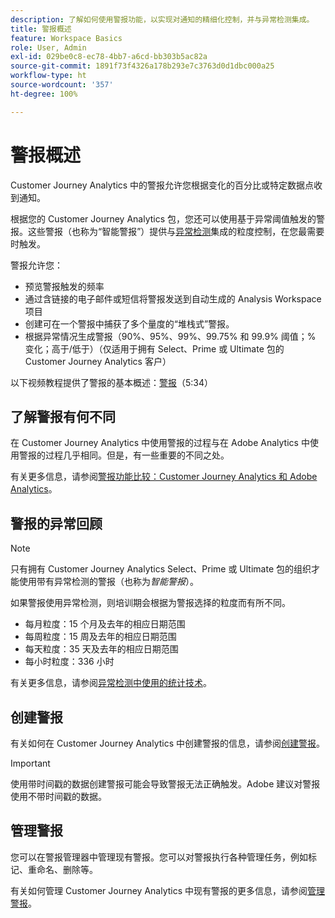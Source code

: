 ```yaml
---
description: 了解如何使用警报功能，以实现对通知的精细化控制，并与异常检测集成。
title: 警报概述
feature: Workspace Basics
role: User, Admin
exl-id: 029be0c8-ec78-4bb7-a6cd-bb303b5ac82a
source-git-commit: 1891f73f4326a178b293e7c3763d0d1dbc000a25
workflow-type: ht
source-wordcount: '357'
ht-degree: 100%

---
```


# 警报概述

Customer Journey Analytics 中的警报允许您根据变化的百分比或特定数据点收到通知。

根据您的 Customer Journey Analytics 包，您还可以使用基于异常阈值触发的警报。这些警报（也称为“智能警报”）提供与[异常检测](/help/analysis-workspace/c-anomaly-detection/anomaly-detection.md)集成的粒度控制，在您最需要时触发。

警报允许您：

* 预览警报触发的频率
* 通过含链接的电子邮件或短信将警报发送到自动生成的 Analysis Workspace 项目
* 创建可在一个警报中捕获了多个量度的“堆栈式”警报。
* 根据异常情况生成警报（90%、95%、99%、99.75% 和 99.9% 阈值；% 变化；高于/低于）（仅适用于拥有 Select、Prime 或 Ultimate 包的 Customer Journey Analytics 客户）

以下视频教程提供了警报的基本概述：[警报](https://experienceleague.adobe.com/docs/analytics-learn/tutorials/data-science/intelligent-alerts.html)（5:34）

## 了解警报有何不同

在 Customer Journey Analytics 中使用警报的过程与在 Adobe Analytics 中使用警报的过程几乎相同。但是，有一些重要的不同之处。

有关更多信息，请参阅[警报功能比较：Customer Journey Analytics 和 Adobe Analytics](/help/components/c-intelligent-alerts/alerts-feature-comparison.md)。

## 警报的异常回顾

>[!NOTE]
>
>只有拥有 Customer Journey Analytics Select、Prime 或 Ultimate 包的组织才能使用带有异常检测的警报（也称为&#x200B;_智能警报_）。

如果警报使用异常检测，则培训期会根据为警报选择的粒度而有所不同。

* 每月粒度：15 个月及去年的相应日期范围
* 每周粒度：15 周及去年的相应日期范围
* 每天粒度：35 天及去年的相应日期范围
* 每小时粒度：336 小时

有关更多信息，请参阅[异常检测中使用的统计技术](/help/analysis-workspace/c-anomaly-detection/statistics-anomaly-detection.md)。

## 创建警报

有关如何在 Customer Journey Analytics 中创建警报的信息，请参阅[创建警报](/help/components/c-intelligent-alerts/alert-builder.md)。

>[!IMPORTANT]
>
>使用带时间戳的数据创建警报可能会导致警报无法正确触发。Adobe 建议对警报使用不带时间戳的数据。

## 管理警报

您可以在警报管理器中管理现有警报。您可以对警报执行各种管理任务，例如标记、重命名、删除等。

有关如何管理 Customer Journey Analytics 中现有警报的更多信息，请参阅[管理警报](/help/components/c-intelligent-alerts/alert-manager.md)。
